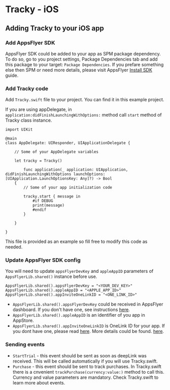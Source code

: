 # Tracky - iOS

## Adding Tracky to your iOS app

### Add AppsFlyer SDK
AppsFlyer SDK could be added to your app as SPM package dependency. To do so, go to you project settings, Package Dependencies tab and add this package to your target: `Package Dependencies`. If you prefare something else then SPM or need more details, please visit AppsFlyer [Install SDK](https://dev.appsflyer.com/hc/docs/install-ios-sdk) guide.

### Add Tracky code
Add `Tracky.swift` file to your project. You can find it in this example project.

If you are using appDelegate, in `application:didFinishLaunchingWithOptions:` method call `start` method of Tracky class instance.
```code swift
import UIKit

@main
class AppDelegate: UIResponder, UIApplicationDelegate {
    
    // Some of your AppDelegate variables
    
    let tracky = Tracky()
    
        func application(_ application: UIApplication, didFinishLaunchingWithOptions launchOptions: [UIApplication.LaunchOptionsKey: Any]?) -> Bool
    {
        // Some of your app initialization code
        
        tracky.start { message in
            #if DEBUG
            print(message)
            #endif
        }

    }
    
}
```
This file is provided as an example so fill free to modify this code as needed.

### Update AppsFlyer SDK config 
You will need to update `appsFlyerDevKey` and `appleAppID` parameters of `AppsFlyerLib.shared()` instance before use.
```code swift
AppsFlyerLib.shared().appsFlyerDevKey = "<YOUR_DEV_KEY>"
AppsFlyerLib.shared().appleAppID = "<APPLE_APP_ID>"
AppsFlyerLib.shared().appInviteOneLinkID = "<ONE_LINK_ID>"
```
- `AppsFlyerLib.shared().appsFlyerDevKey` could be received in AppsFlyer dashboard. If you don't have one, see instructions [here](https://support.appsflyer.com/hc/en-us/articles/207377436-Adding-an-app-to-AppsFlyer).
- `AppsFlyerLib.shared().appleAppID` is an identifier of you app in AppStore.
- `AppsFlyerLib.shared().appInviteOneLinkID` is OneLink ID for your app. If you dont have one, please read [here](https://support.appsflyer.com/hc/en-us/articles/208874366-OneLink-links-and-experiences#create-a-onelink-link).
More details could be found. [here](https://dev.appsflyer.com/hc/docs/integrate-ios-sdk).

### Sending events
- `StartTrial` - this event should be sent as soon as deepLink was received. This will be called automatically if you will use Tracky.swift.
- `Purchase` - this event should be sent to track purchases. In Tracky.swift there is a cnvenient `trackPurchase(currency:value:)` method to call this.
Currency and value parameters are mandatory.
Check Tracky.swift to learn more about events. 
